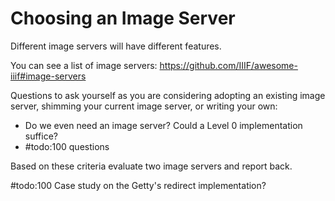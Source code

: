 # Choosing an Image Server

Different image servers will have different features.

You can see a list of image servers: https://github.com/IIIF/awesome-iiif#image-servers

Questions to ask yourself as you are considering adopting an existing image server, shimming your current image server, or writing your own:
- Do we even need an image server? Could a Level 0 implementation suffice?
- #todo:100 questions

Based on these criteria evaluate two image servers and report back.

#todo:100 Case study on the Getty's redirect implementation?
